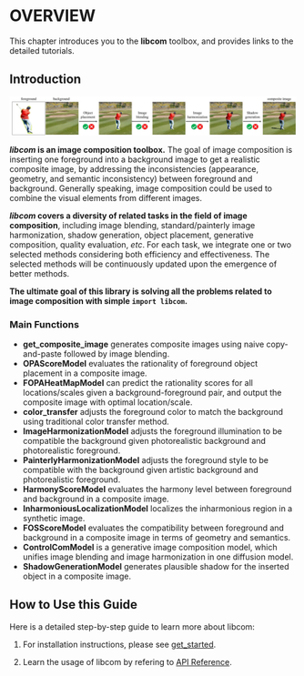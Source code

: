 # OVERVIEW

This chapter introduces you to the **libcom** toolbox, and provides links to the detailed tutorials.

## Introduction

![image](../resources/image_composition_pipeline.jpg)

**_libcom_ is an image composition toolbox.** The goal of image composition is inserting one foreground into a background image to get a realistic composite image, by addressing the inconsistencies (appearance, geometry, and semantic inconsistency) between foreground and background. Generally speaking, image composition could be used to combine the visual elements from different images.

**_libcom_ covers a diversity of related tasks in the field of image composition**, including image blending, standard/painterly image harmonization, shadow generation, object placement, generative composition, quality evaluation, *etc*. For each task, we integrate one or two selected methods considering both efficiency and effectiveness. The selected methods will be continuously updated upon the emergence of better methods. 

**The ultimate goal of this library is solving all the problems related to image composition with simple `import libcom`.**

### Main Functions

- **get_composite_image** generates composite images using naive copy-and-paste followed by image blending.
- **OPAScoreModel**  evaluates the rationality of foreground object placement in a composite image.
- **FOPAHeatMapModel** can predict the rationality scores for all locations/scales given a background-foreground pair, and output the composite image with optimal location/scale.  
- **color_transfer** adjusts the foreground color to match the background using traditional color transfer method.
- **ImageHarmonizationModel** adjusts the foreground illumination to be compatible the background given photorealistic background and photorealistic foreground.
- **PainterlyHarmonizationModel** adjusts the foreground style to be compatible with the background given artistic background and photorealistic foreground.
- **HarmonyScoreModel** evaluates the harmony level between foreground and background in a composite image.
- **InharmoniousLocalizationModel** localizes the inharmonious region in a synthetic image.
- **FOSScoreModel** evaluates the compatibility between foreground and background in a composite image in terms of geometry and semantics.
- **ControlComModel** is a generative image composition model, which unifies image blending and image harmonization in one diffusion model. 
- **ShadowGenerationModel** generates plausible shadow for the inserted object in a composite image. 


## How to Use this Guide

Here is a detailed step-by-step guide to learn more about libcom:

1. For installation instructions, please see [get_started](https://libcom.readthedocs.io/en/latest/get_started.html).

2. Learn the usage of libcom by refering to [API Reference](https://libcom.readthedocs.io/en/latest/api.html).
